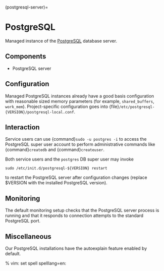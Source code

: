 (postgresql-server)=

# PostgreSQL

Managed instance of the [PostgreSQL](http://postgresql.org) database server.

## Components

- PostgreSQL server

## Configuration

Managed PostgreSQL instances already have a good basis configuration with
reasonable sized memory parameters (for example, `shared_buffers`, `work_mem`).
Project-specific configuration goes into
{file}`/etc/postgresql-{VERSION}/postgresql-local.conf`.

## Interaction

Service users can use {command}`sudo -u postgres -i` to access the
PostgreSQL super user account to perform administrative commands like
{command}`createdb` and {command}`createuser`.

Both service users and the `postgres` DB super user may invoke

```
sudo /etc/init.d/postgresql-${VERSION} restart
```

to restart the PostgreSQL server after configuration changes (replace \$VERSION
with the installed PostgreSQL version).

## Monitoring

The default monitoring setup checks that the PostgreSQL server
process is running and that it responds to connection attempts to the standard
PostgreSQL port.

## Miscellaneous

Our PostgreSQL installations have the autoexplain feature enabled by default.

% vim: set spell spelllang=en:
